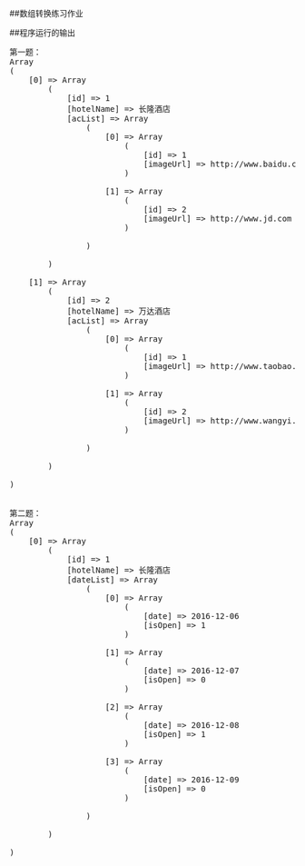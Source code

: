 ##数组转换练习作业
 
 

##程序运行的输出

<pre>
﻿﻿第一题：
Array
(
    [0] => Array
        (
            [id] => 1
            [hotelName] => 长隆酒店
            [acList] => Array
                (
                    [0] => Array
                        (
                            [id] => 1
                            [imageUrl] => http://www.baidu.com
                        )

                    [1] => Array
                        (
                            [id] => 2
                            [imageUrl] => http://www.jd.com
                        )

                )

        )

    [1] => Array
        (
            [id] => 2
            [hotelName] => 万达酒店
            [acList] => Array
                (
                    [0] => Array
                        (
                            [id] => 1
                            [imageUrl] => http://www.taobao.com
                        )

                    [1] => Array
                        (
                            [id] => 2
                            [imageUrl] => http://www.wangyi.com
                        )

                )

        )

)


第二题：
Array
(
    [0] => Array
        (
            [id] => 1
            [hotelName] => 长隆酒店
            [dateList] => Array
                (
                    [0] => Array
                        (
                            [date] => 2016-12-06
                            [isOpen] => 1
                        )

                    [1] => Array
                        (
                            [date] => 2016-12-07
                            [isOpen] => 0
                        )

                    [2] => Array
                        (
                            [date] => 2016-12-08
                            [isOpen] => 1
                        )

                    [3] => Array
                        (
                            [date] => 2016-12-09
                            [isOpen] => 0
                        )

                )

        )

)
</pre>
